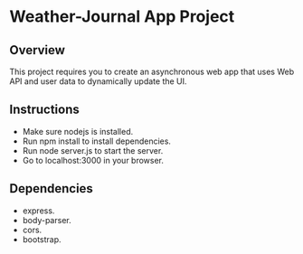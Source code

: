 # Weather-Journal App Project

## Overview
This project requires you to create an asynchronous web app that uses Web API and user data to dynamically update the UI. 

## Instructions
* Make sure nodejs is installed.
* Run npm install to install dependencies.
* Run node server.js to start the server.
* Go to localhost:3000 in your browser.


## Dependencies
* express.
* body-parser.
* cors.
* bootstrap.
